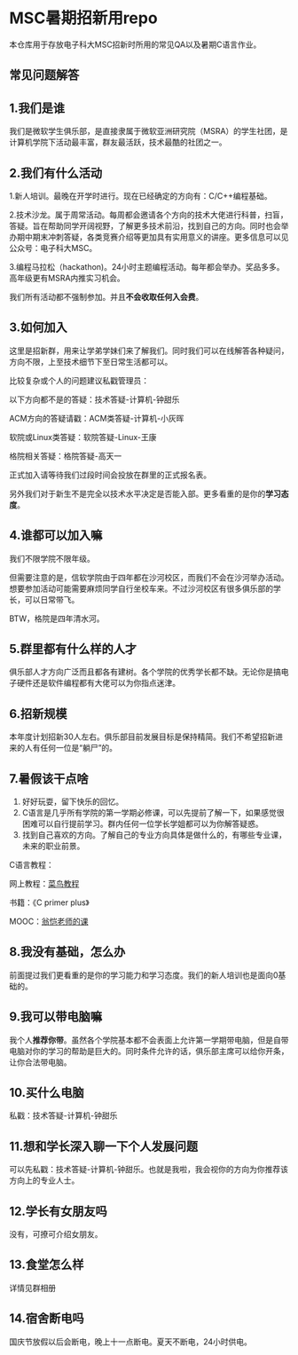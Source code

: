 # MSC暑期招新用repo

本仓库用于存放电子科大MSC招新时所用的常见QA以及暑期C语言作业。

## 常见问题解答

## 1.我们是谁

我们是微软学生俱乐部，是直接隶属于微软亚洲研究院（MSRA）的学生社团，是计算机学院下活动最丰富，群友最活跃，技术最酷的社团之一。

## 2.我们有什么活动

1.新人培训。最晚在开学时进行。现在已经确定的方向有：C/C++编程基础。

2.技术沙龙。属于周常活动。每周都会邀请各个方向的技术大佬进行科普，扫盲，答疑。旨在帮助同学开阔视野，了解更多技术前沿，找到自己的方向。同时也会举办期中期末冲刺答疑，各类竞赛介绍等更加具有实用意义的讲座。更多信息可以见公众号：电子科大MSC。

3.编程马拉松（hackathon)。24小时主题编程活动。每年都会举办。奖品多多。高年级更有MSRA内推实习机会。

我们所有活动都不强制参加。并且**不会收取任何入会费**。

## 3.如何加入

这里是招新群，用来让学弟学妹们来了解我们。同时我们可以在线解答各种疑问，方向不限，上至技术细节下至日常生活都可以。

比较复杂或个人的问题建议私戳管理员：

以下方向都不是的答疑：技术答疑-计算机-钟甜乐

ACM方向的答疑请戳：ACM类答疑-计算机-小灰晖

软院或Linux类答疑：软院答疑-Linux-王康

格院相关答疑：格院答疑-高天一

正式加入请等待我们过段时间会投放在群里的正式报名表。

另外我们对于新生不是完全以技术水平决定是否能入部。更多看重的是你的**学习态度**。

## 4.谁都可以加入嘛

我们不限学院不限年级。

但需要注意的是，信软学院由于四年都在沙河校区，而我们不会在沙河举办活动。想要参加活动可能需要麻烦同学自行坐校车来。不过沙河校区有很多俱乐部的学长，可以日常带飞。

BTW，格院是四年清水河。

## 5.群里都有什么样的人才

俱乐部人才方向广泛而且都各有建树。各个学院的优秀学长都不缺。无论你是搞电子硬件还是软件编程都有大佬可以为你指点迷津。

## 6.招新规模

本年度计划招新30人左右。俱乐部目前发展目标是保持精简。我们不希望招新进来的人有任何一位是“躺尸”的。

## 7.暑假该干点啥

1. 好好玩耍，留下快乐的回忆。
2. C语言是几乎所有学院的第一学期必修课，可以先提前了解一下，如果感觉很困难可以自行提前学习。群内任何一位学长学姐都可以为你解答疑惑。
3. 找到自己喜欢的方向。了解自己的专业方向具体是做什么的，有哪些专业课，未来的职业前景。

C语言教程：

网上教程：[菜鸟教程](https://www.runoob.com/cprogramming/c-tutorial.html)

书籍：《C primer plus》

MOOC：[翁恺老师的课](https://www.bilibili.com/video/av15267247?from=search&seid=15768591982690098283)

## 8.我没有基础，怎么办

前面提过我们更看重的是你的学习能力和学习态度。我们的新人培训也是面向0基础的。

## 9.我可以带电脑嘛

我个人**推荐你带**。虽然各个学院基本都不会表面上允许第一学期带电脑，但是自带电脑对你的学习的帮助是巨大的。同时条件允许的话，俱乐部主席可以给你开条，让你合法带电脑。

## 10.买什么电脑

私戳：技术答疑-计算机-钟甜乐

## 11.想和学长深入聊一下个人发展问题

可以先私戳：技术答疑-计算机-钟甜乐。也就是我啦，我会视你的方向为你推荐该方向上的专业人士。

## 12.学长有女朋友吗

没有，可撩可介绍女朋友。

## 13.食堂怎么样

详情见群相册

## 14.宿舍断电吗

国庆节放假以后会断电，晚上十一点断电。夏天不断电，24小时供电。

